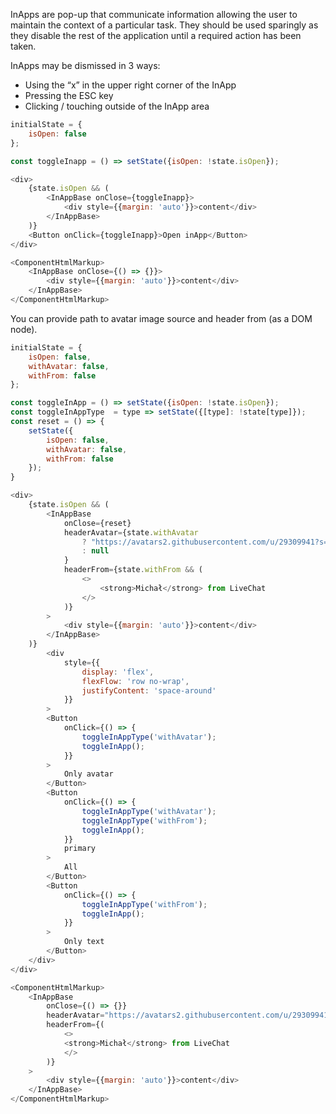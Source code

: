 InApps are pop-up that communicate information allowing the user to maintain the context of a particular task. They should be used sparingly as they disable the rest of the application until a required action has been taken.

InApps may be dismissed in 3 ways:
<ul>
  <li>Using the “x” in the upper right corner of the InApp</li>
  <li>Pressing the ESC key</li>
  <li>Clicking / touching outside of the InApp area</li>
</ul>

```js
initialState = {
    isOpen: false
};

const toggleInapp = () => setState({isOpen: !state.isOpen});

<div>
    {state.isOpen && (
        <InAppBase onClose={toggleInapp}>
            <div style={{margin: 'auto'}}>content</div>
        </InAppBase>
    )}
    <Button onClick={toggleInapp}>Open inApp</Button>
</div>
```
```js noeditor
<ComponentHtmlMarkup>
    <InAppBase onClose={() => {}}>
        <div style={{margin: 'auto'}}>content</div>
    </InAppBase>
</ComponentHtmlMarkup>
```

You can provide path to avatar image source and header from (as a DOM node).

```js
initialState = {
    isOpen: false,
    withAvatar: false,
    withFrom: false
};

const toggleInApp = () => setState({isOpen: !state.isOpen});
const toggleInAppType  = type => setState({[type]: !state[type]});
const reset = () => {
    setState({
        isOpen: false,
        withAvatar: false,
        withFrom: false
    });
}

<div>
    {state.isOpen && (
        <InAppBase 
            onClose={reset}
            headerAvatar={state.withAvatar
                ? "https://avatars2.githubusercontent.com/u/29309941?s=88&v=4"
                : null
            }
            headerFrom={state.withFrom && (
                <>
                    <strong>Michał</strong> from LiveChat
                </>
            )}
        >
            <div style={{margin: 'auto'}}>content</div>
        </InAppBase>
    )}
        <div
            style={{
                display: 'flex',
                flexFlow: 'row no-wrap',
                justifyContent: 'space-around'
            }}
        >
        <Button
            onClick={() => {
                toggleInAppType('withAvatar');
                toggleInApp();
            }}
        >
            Only avatar
        </Button>
        <Button
            onClick={() => {
                toggleInAppType('withAvatar');
                toggleInAppType('withFrom');
                toggleInApp();
            }}
            primary
        >
            All
        </Button>  
        <Button
            onClick={() => {
                toggleInAppType('withFrom');
                toggleInApp();
            }}
        >
            Only text
        </Button>
    </div>
</div>
```
```js noeditor
<ComponentHtmlMarkup>
    <InAppBase 
        onClose={() => {}}
        headerAvatar="https://avatars2.githubusercontent.com/u/29309941?s=88&v=4"
        headerFrom={(
            <>
            <strong>Michał</strong> from LiveChat
            </>
        )}
    >
        <div style={{margin: 'auto'}}>content</div>
    </InAppBase>
</ComponentHtmlMarkup>
```
